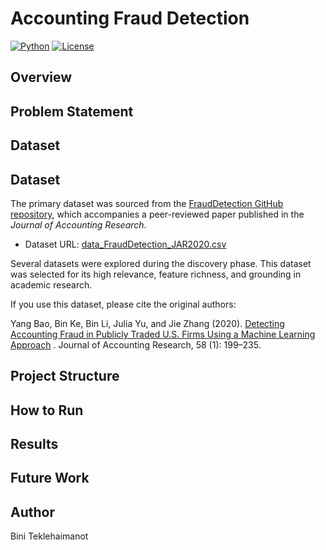 
# Accounting Fraud Detection

[![Python](https://img.shields.io/badge/python-3.13-blue.svg)](https://www.python.org/)
[![License](https://img.shields.io/badge/license-MIT-brightgreen.svg)](./LICENSE)

## Overview

## Problem Statement

## Dataset
## Dataset

The primary dataset was sourced from the [FraudDetection GitHub repository](https://github.com/JarFraud/FraudDetection), which accompanies a peer-reviewed paper published in the *Journal of Accounting Research*.

- Dataset URL: [data_FraudDetection_JAR2020.csv](https://raw.githubusercontent.com/JarFraud/FraudDetection/refs/heads/master/data_FraudDetection_JAR2020.csv)

Several datasets were explored during the discovery phase. This dataset was selected for its high relevance, feature richness, and grounding in academic research.

If you use this dataset, please cite the original authors:

Yang Bao, Bin Ke, Bin Li, Julia Yu, and Jie Zhang (2020). [Detecting Accounting Fraud in Publicly Traded U.S. Firms Using a Machine Learning Approach](https://onlinelibrary.wiley.com/doi/10.1111/1475-679X.12292) .   Journal of Accounting Research, 58 (1): 199–235.

## Project Structure

## How to Run

## Results

## Future Work

## Author

Bini Teklehaimanot
